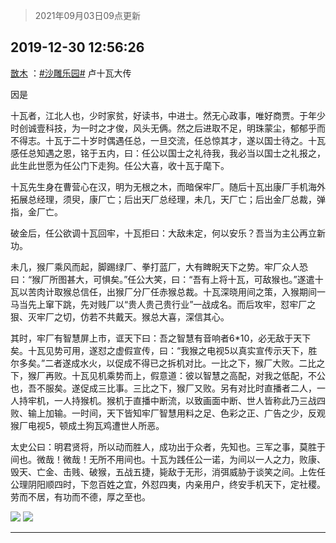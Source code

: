 > 2021年09月03日09点更新
<link rel="stylesheet" href="https://cdn.jsdelivr.net/gh/taotie6/sampleJSON@main/css/photo_show.css">


 ## 2019-12-30 12:56:26 

 [㪚木](https://www.coolapk.com/feed/15631830?shareKey=ZDdlOWEwOGE2MTE2NjEzMTc1MWI~) ：<a class="feed-link-tag" href="/t/沙雕乐园?type=0">#沙雕乐园#</a> 卢十瓦大传

因是

十瓦者，江北人也，少时家贫，好读书，中进士。然无心政事，唯好商贾。于年少时创诚壹科技，为一时之才俊，风头无俩。然之后进取不足，明珠蒙尘，郁郁乎而不得志。十瓦于二十岁时偶遇任总，一旦交流，任总惊其才，遂以国士待之。十瓦感任总知遇之恩，铭于五内，曰<!--break-->：任公以国士之礼待我，我必当以国士之礼报之，此生此世愿为任公门下走狗。任公大喜，收十瓦于麾下。

十瓦先生身在曹营心在汉，明为无根之木，而暗保牢厂。随后十瓦出康厂手机海外拓展总经理，须臾，康厂亡；后出天厂总经理，未几，天厂亡；后出金厂总裁，弹指，金厂亡。

破金后，任公欲调十瓦回牢，十瓦拒曰：大敌未定，何以安乐？吾当为主公再立新功。

未几，猴厂乘风而起，脚踢绿厂、拳打蓝厂，大有睥睨天下之势。牢厂众人恐曰：“猴厂所图甚大，可惧矣。”任公大笑，曰：“吾有上将十瓦，可敌猴也。”遂遣十瓦以苦肉计取猴总信任，出猴厂分厂任赤猴总裁。十瓦深晓用间之策，入猴期间一马当先上窜下跳，先对贱厂以“贵人贵己贵行业”一战成名。而后攻牢，怼牢厂之狠、灭牢厂之切，仿若不共戴天。猴总大喜，深信其心。

其时，牢厂有智慧屏上市，诓天下曰：吾之智慧有音响者6*10，必无敌于天下矣。十瓦见势可用，遂怼之虚假宣传，曰：“我猴之电视5以真实宣传示天下，胜尔多矣。”二者遂成水火，以促成不得已之拆机对比。一比之下，猴厂大败。二比之下，猴厂再败。十瓦见机乘势而上，假意道：彼以智慧之高配，对我之低配，不公也，吾不服矣。遂促成三比事。三比之下，猴厂又败。另有对比时直播者二人，一人持牢机，一人持猴机。猴机于直播中断流，以致画面中断、世人皆称此乃三战四败、输上加输。一时间，天下皆知牢厂智慧用料之足、色彩之正、广告之少，反观猴厂电视5，顿成土狗瓦鸡遭世人所恶。

太史公曰：明君贤将，所以动而胜人，成功出于众者，先知也。三军之事，莫胜于间也。微哉！微哉！无所不用间也。十瓦为践任公一诺，为间以一人之力，败康、毁天、亡金、击贱、破猴，五战五捷，毙敌于无形，消弭威胁于谈笑之间。上佐任公理阴阳顺四时，下忽百姓之宜，外怼四夷，内亲用户，终安手机天下，定社稷。劳而不居，有功而不德，厚之至也。 

<div class="album">
<img class="img-item" src="http://image.coolapk.com/feed/2019/1230/12/1081091_6e9c08f6_0773_5144@640x480.jpeg" />
<img class="img-item" src="http://image.coolapk.com/feed/2019/1230/12/1081091_223e922b_0773_5143@1080x1637.jpeg" />
</div>

 ------- 

